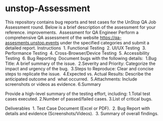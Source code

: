# unstop-Assessment
This repository contains bug reports and test cases for the UnStop QA Job Assessment round. Below is a brief description of the assessment for your reference. improvements.
‭ 
Assessment for QA Engineer‬
‭Perform a comprehensive QA assessment of the website‬ https://qa-assesments.unstop.events‬‭ under the specified‬‭ categories and submit a‬ detailed report.‬
‭Instructions‬
‭ 1.‬‭ Functional Testing‬
‭ 2.‬‭ UI/UX Testing‬
‭ 3.‬‭ Performance Testing‬
‭ 4.‬‭ Cross-Browser/Device Testing‬
‭ 5.‬‭ Accessibility Testing‬
‭ 6.‬‭ Bug Reporting‬
‭
Document bugs with the following details:‬
‭ 1.‬‭Bug Title:‬‭ A brief summary of the issue.‬
‭ 2.Severity and Priority:‬‭ Categorize the impact and urgency‬‭ of the bug.‬
‭ 3.Steps to Reproduce:‬‭ Clear and concise steps to replicate‬‭ the issue.‬
‭ 4.Expected vs. Actual Results:‬‭ Describe the anticipated‬‭ outcome and‬
‭ what occurred.‬
‭ 5.Attachments:‬‭ Include screenshots or videos as evidence.‬
 6.Summary‬

Provide a high-level summary of the testing effort, including:‬
‭1.Total test cases executed.‬
‭2.Number of passed/failed cases.‬
‭3.List of critical bugs.‬

Deliverables‬
‭ 1.‬‭ Test Case Document (Excel or PDF).‬
‭ 2.‬‭ Bug Report with details and evidence (Screenshots/Videos).‬
‭ 3.‬‭ Summary of overall findings.‬
